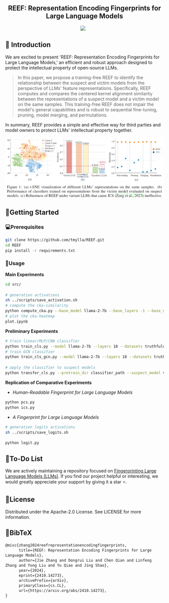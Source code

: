 
<!-- <p align="center">
  <img src="assets/logo.png"  height=120>
</p> -->


## <div align="center">REEF: Representation Encoding Fingerprints for Large Language Models<div> 

<div align="center">
<a href="https://arxiv.org/abs/2410.14273"><img src="https://img.shields.io/static/v1?label=Github&message=Arxiv:REEF&color=red&logo=arxiv"></a> &ensp;
</div>



## 🌈 Introduction
We are excited to present 'REEF: Representation Encoding Fingerprints for Large Language Models,' an efficient and robust approach designed to protect the intellectual property of open-source LLMs. 

> In this paper, we propose a training-free REEF to identify the relationship between the suspect and victim models from the perspective of LLMs' feature representations. Specifically, REEF computes and compares the centered kernel alignment similarity between the representations of a suspect model and a victim model on the same samples. This training-free REEF does not impair the model's general capabilities and is robust to sequential fine-tuning, pruning, model merging, and permutations.

In summary, REEF provides a simple and effective way for third parties and model owners to protect LLMs' intellectual property together.


![Overview Diagram](assets/overview.png)




## 🚀Getting Started

### 💻Prerequisites

```bash
git clone https://github.com/tmylla/REEF.git
cd REEF
pip install -r requirements.txt
```


### 🌟Usage

**Main Experiments**
```bash
cd src/

# generation activations
sh ../scripts/save_activation.sh
# compute the cka-similarity
python compute_cka.py --base_model llama-2-7b --base_layers -1 --base_model vicuna-7b-v1.5 --base_layers -1 
# plot the cka-heatmap
plot.ipynb
```

**Preliminary Experiments**

```bash
# train linear/MLP/CNN classifier
python train_cls.py --model llama-2-7b --layers 18 --datasets truthfulqa
# train GCN classifier
python train_cls_gcn.py --model llama-2-7b --layers 18 --datasets truthfulqa

# apply the classifier to suspect models
python transfer_cls.py --pretrain_dir classifier_path --suspect_model vicuna-7b-v1.5 --layers 18
```

**Replication of Comparative Experiments**

- *Human-Readable Fingerprint for Large Language Models*
```bash
python pcs.py
python ics.py
```

- *A Fingerprint for Large Language Models*
```bash
# generation logits activations
sh ../scripts/save_logits.sh

python logit.py
```


## 💪To-Do List
We are actively maintaining a repository focused on [Fingerprinting Large Language Models (LLMs)](https://github.com/tmylla/awesome-llm-fingerprint). If you find our project helpful or interesting, we would greatly appreciate your support by giving it a star ⭐.


## 📝License
Distributed under the Apache-2.0 License. See LICENSE for more information.

## 📖BibTeX
```
@misc{zhang2024reefrepresentationencodingfingerprints,
      title={REEF: Representation Encoding Fingerprints for Large Language Models}, 
      author={Jie Zhang and Dongrui Liu and Chen Qian and Linfeng Zhang and Yong Liu and Yu Qiao and Jing Shao},
      year={2024},
      eprint={2410.14273},
      archivePrefix={arXiv},
      primaryClass={cs.CL},
      url={https://arxiv.org/abs/2410.14273}, 
}
```
